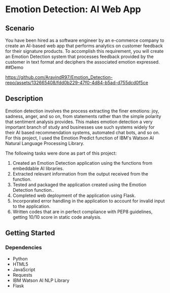 # Emotion Detection: AI Web App
## Scenario
You have been hired as a software engineer by an e-commerce company to create an AI-based web app that performs analytics on customer feedback for their signature products. To accomplish this requirement, you will create an Emotion Detection system that processes feedback provided by the customer in text format and deciphers the associated emotion expressed.
##Demo


https://github.com/AravindR97/Emotion_Detection-repo/assets/132665408/fdd0b229-47f0-4d84-b5ad-d755dcd0f5ce



## Description
Emotion detection involves the process extracting the finer emotions: joy, sadness, anger, and so on, from statements rather than the simple polarity that sentiment analysis provides. This makes emotion detection a very important branch of study and businesses use such systems widely for their AI based recommendation systems, automated chat bots, and so on. For this project, I used the Emotion Predict function of IBM's Watson AI Natural Language Processing Library.

The following tasks were done as part of this project:
  1. Created an Emotion Detection application using the functions from embeddable AI libraries.
  2. Extracted relevant information from the output received from the function.
  3. Tested and packaged the application created using the Emotion Detection function..
  4. Completed web deployment of the application using Flask.
  5. Incorporated error handling in the application to account for invalid input to the application.
  6. Written codes that are in perfect compliance with PEP8 guidelines, getting 10/10 score in static code analysis.

## Getting Started
### Dependencies
* Python
* HTML5
* JavaScript
* Requests
* IBM Watson AI NLP Library
* Flask

